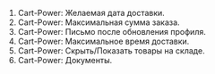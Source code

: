 1. Cart-Power: Желаемая дата доставки.
2. Cart-Power: Максимальная сумма заказа.
3. Cart-Power: Письмо после обновления профиля.
4. Cart-Power: Максимальное время доставки.
5. Cart-Power: Скрыть/Показать товары на складе.
6. Cart-Power: Документы.